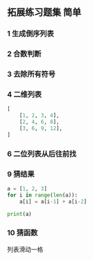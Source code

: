 ## 拓展练习题集 简单
### 1 生成倒序列表

### 2 合数判断

### 3 去除所有符号

### 4 二维列表
```python
[
    [1, 2, 3, 4],
    [2, 4, 6, 8],
    [3, 6, 9, 12],
]
```



### 6 二位列表从后往前找


### 9 猜结果
```python
a = [1, 2, 3]
for i in range(len(a)):
    a[i] = a[i-1] + a[i-2]

print(a)
```

### 10 猜函数
列表滑动一格
